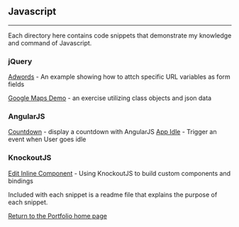 ## Javascript
***

Each directory here contains code snippets that demonstrate my knowledge and command of Javascript.

### jQuery
[Adwords](https://github.com/stljeff1/portfolio/tree/master/Javascript/adwords) - An example showing how to attch specific URL variables as form fields

[Google Maps Demo](https://github.com/stljeff1/portfolio/tree/master/Javascript/google-maps-demo) - an exercise utilizing class objects and json data


### AngularJS
[Countdown](https://github.com/stljeff1/portfolio/tree/master/Javascript/countdown) - display a countdown with AngularJS
[App Idle](https://github.com/stljeff1/portfolio/tree/master/Javascript/countdown) - Trigger an event when User goes idle

### KnockoutJS
[Edit Inline Component](https://github.com/stljeff1/portfolio/tree/master/Javascript/edit-inline-knockout-component) - Using KnockoutJS to build custom components and bindings

Included with each snippet is a readme file that explains the purpose of each snippet.


[Return to the Portfolio home page](https://github.com/stljeff1/tree/master/portfolio/)